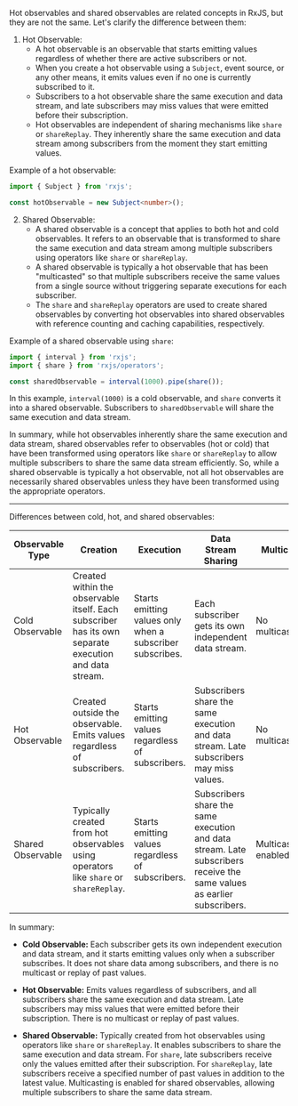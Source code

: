 Hot observables and shared observables are related concepts in RxJS, but they are not the same. Let's clarify the difference between them:

1. Hot Observable:
   - A hot observable is an observable that starts emitting values regardless of whether there are active subscribers or not.
   - When you create a hot observable using a `Subject`, event source, or any other means, it emits values even if no one is currently subscribed to it.
   - Subscribers to a hot observable share the same execution and data stream, and late subscribers may miss values that were emitted before their subscription.
   - Hot observables are independent of sharing mechanisms like `share` or `shareReplay`. They inherently share the same execution and data stream among subscribers from the moment they start emitting values.

Example of a hot observable:

```typescript
import { Subject } from 'rxjs';

const hotObservable = new Subject<number>();
```

2. Shared Observable:
   - A shared observable is a concept that applies to both hot and cold observables. It refers to an observable that is transformed to share the same execution and data stream among multiple subscribers using operators like `share` or `shareReplay`.
   - A shared observable is typically a hot observable that has been "multicasted" so that multiple subscribers receive the same values from a single source without triggering separate executions for each subscriber.
   - The `share` and `shareReplay` operators are used to create shared observables by converting hot observables into shared observables with reference counting and caching capabilities, respectively.

Example of a shared observable using `share`:

```typescript
import { interval } from 'rxjs';
import { share } from 'rxjs/operators';

const sharedObservable = interval(1000).pipe(share());
```

In this example, `interval(1000)` is a cold observable, and `share` converts it into a shared observable. Subscribers to `sharedObservable` will share the same execution and data stream.

In summary, while hot observables inherently share the same execution and data stream, shared observables refer to observables (hot or cold) that have been transformed using operators like `share` or `shareReplay` to allow multiple subscribers to share the same data stream efficiently. So, while a shared observable is typically a hot observable, not all hot observables are necessarily shared observables unless they have been transformed using the appropriate operators.

-----------------------------------------------------------------------------

Differences between cold, hot, and shared observables:

| Observable Type | Creation | Execution | Data Stream Sharing | Multicast | Replay Past Values |
|-----------------|----------|-----------|---------------------|-----------|-------------------|
| Cold Observable | Created within the observable itself. Each subscriber has its own separate execution and data stream. | Starts emitting values only when a subscriber subscribes. | Each subscriber gets its own independent data stream. | No multicast. | No replay of past values. |
| Hot Observable | Created outside the observable. Emits values regardless of subscribers. | Starts emitting values regardless of subscribers. | Subscribers share the same execution and data stream. Late subscribers may miss values. | No multicast. | No replay of past values. |
| Shared Observable | Typically created from hot observables using operators like `share` or `shareReplay`. | Starts emitting values regardless of subscribers. | Subscribers share the same execution and data stream. Late subscribers receive the same values as earlier subscribers. | Multicasting enabled. | Possible replay of past values with `shareReplay`. |

In summary:

- **Cold Observable:** Each subscriber gets its own independent execution and data stream, and it starts emitting values only when a subscriber subscribes. It does not share data among subscribers, and there is no multicast or replay of past values.

- **Hot Observable:** Emits values regardless of subscribers, and all subscribers share the same execution and data stream. Late subscribers may miss values that were emitted before their subscription. There is no multicast or replay of past values.

- **Shared Observable:** Typically created from hot observables using operators like `share` or `shareReplay`. It enables subscribers to share the same execution and data stream. For `share`, late subscribers receive only the values emitted after their subscription. For `shareReplay`, late subscribers receive a specified number of past values in addition to the latest value. Multicasting is enabled for shared observables, allowing multiple subscribers to share the same data stream.